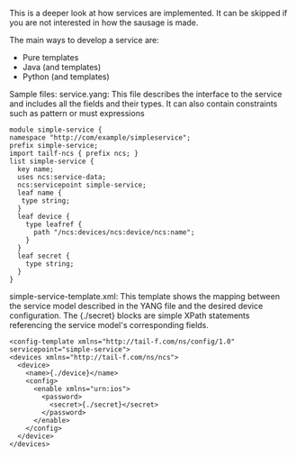 This is a deeper look at how services are implemented. It can be skipped if you are not interested in how the sausage is made.

The main ways to develop a service are:
* Pure templates
* Java (and templates)
* Python (and templates)

Sample files:
service.yang: This file describes the interface to the service and includes all the fields and their types. It can also contain constraints such as pattern or must expressions

    module simple-service {
    namespace "http://com/example/simpleservice";
    prefix simple-service;
    import tailf-ncs { prefix ncs; }
    list simple-service {
      key name;
      uses ncs:service-data;
      ncs:servicepoint simple-service;
      leaf name {
       type string;
      }
      leaf device {
        type leafref {
          path "/ncs:devices/ncs:device/ncs:name";
        }
      }
      leaf secret {
        type string;
      }
    }

simple-service-template.xml: This template shows the mapping between the service model described in the YANG file and the desired device configuration. The {./secret} blocks are simple XPath statements referencing the service model's corresponding fields.

    <config-template xmlns="http://tail-f.com/ns/config/1.0" servicepoint="simple-service">
    <devices xmlns="http://tail-f.com/ns/ncs">
      <device>
        <name>{./device}</name>
        <config>
          <enable xmlns="urn:ios">
            <password>
              <secret>{./secret}</secret>
            </password>
          </enable>
        </config>
      </device>
    </devices>
  </config-template>
